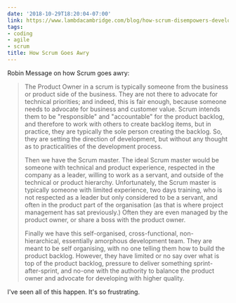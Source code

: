 ```yaml
---
date: '2018-10-29T18:20:04-07:00'
link: https://www.lambdacambridge.com/blog/how-scrum-disempowers-developers-and-destroys-agile
tags:
- coding
- agile
- scrum
title: How Scrum Goes Awry
---
```


Robin Message on how Scrum goes awry:

>The Product Owner in a scrum is typically someone from the business or product side of the business. They are not there to advocate for technical priorities; and indeed, this is fair enough, because someone needs to advocate for business and customer value. Scrum intends them to be "responsible" and "accountable" for the product backlog, and therefore to work with others to create backlog items, but in practice, they are typically the sole person creating the backlog. So, they are setting the direction of development, but without any thought as to practicalities of the development process.
>
>Then we have the Scrum master. The ideal Scrum master would be someone with technical and product experience, respected in the company as a leader, willing to work as a servant, and outside of the technical or product hierarchy. Unfortunately, the Scrum master is typically someone with limited experience, two days training, who is not respected as a leader but only considered to be a servant, and often in the product part of the organisation (as that is where project management has sat previously.) Often they are even managed by the product owner, or share a boss with the product owner.
>
>Finally we have this self-organised, cross-functional, non-hierarchical, essentially amorphous development team. They are meant to be self organising, with no one telling them how to build the product backlog. However, they have limited or no say over what is top of the product backlog, pressure to deliver something sprint-after-sprint, and no-one with the authority to balance the product owner and advocate for developing with higher quality.

I've seen all of this happen. It's so frustrating.
